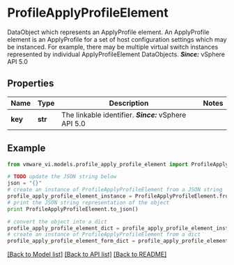 # ProfileApplyProfileElement

DataObject which represents an ApplyProfile element.  An ApplyProfile element is an ApplyProfile for a set of host configuration settings which may be instanced. For example, there may be multiple virtual switch instances represented by individual ApplyProfileElement DataObjects.  ***Since:*** vSphere API 5.0 

## Properties
Name | Type | Description | Notes
------------ | ------------- | ------------- | -------------
**key** | **str** | The linkable identifier.  ***Since:*** vSphere API 5.0  | 

## Example

```python
from vmware_vi.models.profile_apply_profile_element import ProfileApplyProfileElement

# TODO update the JSON string below
json = "{}"
# create an instance of ProfileApplyProfileElement from a JSON string
profile_apply_profile_element_instance = ProfileApplyProfileElement.from_json(json)
# print the JSON string representation of the object
print ProfileApplyProfileElement.to_json()

# convert the object into a dict
profile_apply_profile_element_dict = profile_apply_profile_element_instance.to_dict()
# create an instance of ProfileApplyProfileElement from a dict
profile_apply_profile_element_form_dict = profile_apply_profile_element.from_dict(profile_apply_profile_element_dict)
```
[[Back to Model list]](../README.md#documentation-for-models) [[Back to API list]](../README.md#documentation-for-api-endpoints) [[Back to README]](../README.md)


